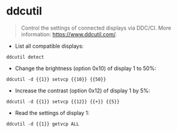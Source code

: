 # ddcutil

> Control the settings of connected displays via DDC/CI.
> More information: <https://www.ddcutil.com/>.

- List all compatible displays:

`ddcutil detect`

- Change the brightness (option 0x10) of display 1 to 50%:

`ddcutil -d {{1}} setvcp {{10}} {{50}}`

- Increase the contrast (option 0x12) of display 1 by 5%:

`ddcutil -d {{1}} setvcp {{12}} {{+}} {{5}}`

- Read the settings of display 1:

`ddcutil -d {{1}} getvcp ALL`
